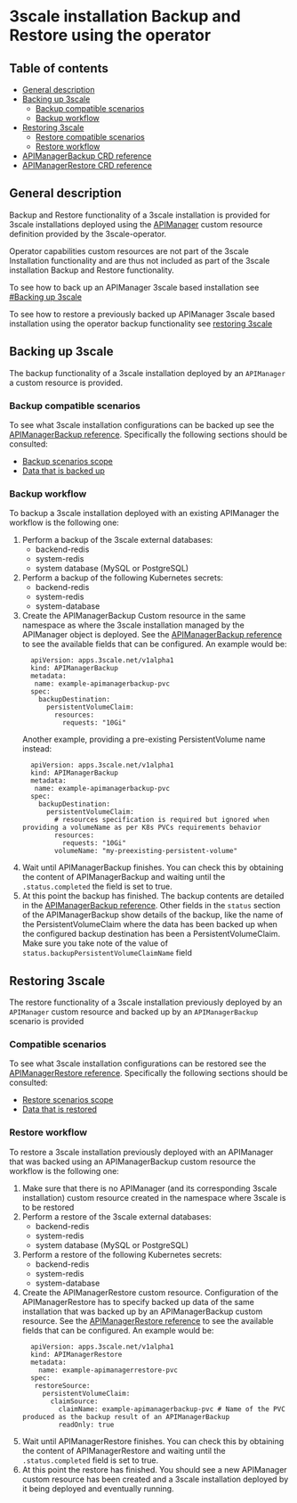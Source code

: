 # 3scale installation Backup and Restore using the operator

## Table of contents
* [General description](#general-description)
* [Backing up 3scale](#backing-up-3scale)
  * [Backup compatible scenarios](#restore-compatible-scenarios)
  * [Backup workflow](#backup-workflow)
* [Restoring 3scale](#restoring-3scale)
  * [Restore compatible scenarios](#restore-compatible-scenarios)
  * [Restore workflow](#restore-workflow)
* [APIManagerBackup CRD reference](apimanagerbackup-reference.md)
* [APIManagerRestore CRD reference](apimanagerrestore-reference.md)

## General description

Backup and Restore functionality of a 3scale installation is provided for
3scale installations deployed using the [APIManager](apimanager-reference.md)
custom resource definition provided by the 3scale-operator.

Operator capabilities custom resources are not part of the 3scale Installation
functionality and are thus not included as part of the 3scale installation
Backup and Restore functionality.

To see how to back up an APIManager 3scale based installation see [#Backing up 3scale](#backing-up-3scale)

To see how to restore a previously backed up APIManager 3scale based installation
using the operator backup functionality see [restoring 3scale](#restoring-3scale)

## Backing up 3scale

The backup functionality of a 3scale installation deployed by an `APIManager`
a custom resource is provided.

### Backup compatible scenarios

To see what 3scale installation configurations can be backed up see the
[APIManagerBackup reference](apimanagerbackup-reference.md). Specifically the following sections should be
consulted:
* [Backup scenarios scope](apimanagerbackup-reference.md#backup-scenarios-scope)
* [Data that is backed up](apimanagerbackup-reference.md#data-that-is-backed-up)

### Backup workflow

To backup a 3scale installation deployed with an existing APIManager the
workflow is the following one:

1. Perform a backup of the 3scale external databases:
   * backend-redis
   * system-redis
   * system database (MySQL or PostgreSQL)
1. Perform a backup of the following Kubernetes secrets:
   * backend-redis
   * system-redis
   * system-database
1. Create the APIManagerBackup Custom resource in the same namespace
   as where the 3scale installation managed by the APIManager object
   is deployed. See the [APIManagerBackup reference](apimanagerbackup-reference.md)
   to see the available fields that can be configured. An example would be:
   ```
     apiVersion: apps.3scale.net/v1alpha1
     kind: APIManagerBackup
     metadata:
      name: example-apimanagerbackup-pvc
     spec:
       backupDestination:
         persistentVolumeClaim:
           resources:
             requests: "10Gi"
   ```
   Another example, providing a pre-existing PersistentVolume name instead:
   ```
     apiVersion: apps.3scale.net/v1alpha1
     kind: APIManagerBackup
     metadata:
      name: example-apimanagerbackup-pvc
     spec:
       backupDestination:
         persistentVolumeClaim:
           # resources specification is required but ignored when providing a volumeName as per K8s PVCs requirements behavior
           resources:
             requests: "10Gi"
           volumeName: "my-preexisting-persistent-volume"
   ```
1. Wait until APIManagerBackup finishes. You can check this by obtaining
   the content of APIManagerBackup and waiting until the `.status.completed` the field
   is set to true.
1. At this point the backup has finished. The backup contents are detailed in
   the [APIManagerBackup reference](apimanagerbackup-reference.md#data-that-is-backed-up).
   Other fields in the `status` section of the APIManagerBackup show details of the backup,
   like the name of the PersistentVolumeClaim where the data has been backed up when
   the configured backup destination has been a PersistentVolumeClaim. Make sure
   you take note of the value of `status.backupPersistentVolumeClaimName` field

## Restoring 3scale

The restore functionality of a 3scale installation previously deployed by an `APIManager` custom
resource and backed up by an `APIManagerBackup` scenario is provided

### Compatible scenarios

To see what 3scale installation configurations can be restored see the
[APIManagerRestore reference](apimanagerrestore-reference.md). Specifically the
following sections should be consulted:
* [Restore scenarios scope](apimanagerrestore-reference.md#restore-scenarios-scope)
* [Data that is restored](apimanagerrestore-reference.md#data-that-is-restored)

### Restore workflow

To restore a 3scale installation previously deployed with an APIManager that was
backed using an APIManagerBackup custom resource the workflow is the
following one:

1. Make sure that there is no APIManager (and its corresponding 3scale installation)
   custom resource created in the namespace where 3scale is to be restored
1. Perform a restore of the 3scale external databases:
   * backend-redis
   * system-redis
   * system database (MySQL or PostgreSQL)
1. Perform a restore of the following Kubernetes secrets:
   * backend-redis
   * system-redis
   * system-database
1. Create the APIManagerRestore custom resource. Configuration of the APIManagerRestore
   has to specify backed up data of the same installation that was backed up
   by an APIManagerBackup custom resource. See the [APIManagerRestore reference](apimanagerrestore-reference.md)
   to see the available fields that can be configured. An example would be:
   ```
     apiVersion: apps.3scale.net/v1alpha1
     kind: APIManagerRestore
     metadata:
       name: example-apimanagerrestore-pvc
     spec:
      restoreSource:
        persistentVolumeClaim:
          claimSource:
            claimName: example-apimanagerbackup-pvc # Name of the PVC produced as the backup result of an APIManagerBackup
            readOnly: true
   ```
1. Wait until APIManagerRestore finishes. You can check this by obtaining
   the content of APIManagerRestore and waiting until the `.status.completed` field
   is set to true.
1. At this point the restore has finished. You should see a new APIManager custom
   resource has been created and a 3scale installation deployed by it being
   deployed and eventually running.

